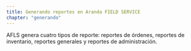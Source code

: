 ```yaml
---
title: Generando reportes en Aranda FIELD SERVICE
chapter: "generando"
---
```


AFLS genera cuatro tipos de reporte: reportes de órdenes, reportes de inventario, reportes generales y reportes de administración.
